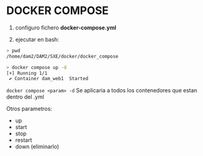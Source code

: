 # DOCKER COMPOSE

1. configuro fichero **docker-compose.yml**

2. ejecutar en bash:

```bash
> pwd                                                                                 
/home/dam2/DAM2/SXE/docker/docker_compose

> docker compose up -d 
[+] Running 1/1
 ✔ Container dam_web1  Started  
```
`docker compose <param> -d`
Se aplicaria a todos los contenedores que estan dentro del .yml

Otros parametros:
* up
* start 
* stop
* restart
* down (eliminarlo)


